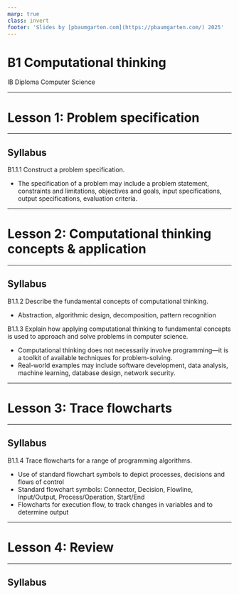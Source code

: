 ```yaml
---
marp: true
class: invert
footer: 'Slides by [pbaumgarten.com](https://pbaumgarten.com/) 2025'
---
```

# B1 Computational thinking
IB Diploma Computer Science

---

# Lesson 1: Problem specification

---

## Syllabus

B1.1.1 Construct a problem specification.

* The specification of a problem may include a problem statement, constraints and limitations, objectives and goals, input specifications, output specifications, evaluation criteria.

---

# Lesson 2: Computational thinking concepts & application

---

## Syllabus

B1.1.2 Describe the fundamental concepts of computational thinking.

* Abstraction, algorithmic design, decomposition, pattern recognition

B1.1.3 Explain how applying computational thinking to fundamental concepts is used to approach and solve problems in computer science.

* Computational thinking does not necessarily involve programming—it is a toolkit of available techniques for problem-solving.
* Real-world examples may include software development, data analysis, machine learning, database design, network security.

---

# Lesson 3: Trace flowcharts

---

## Syllabus

B1.1.4 Trace flowcharts for a range of programming algorithms.

* Use of standard flowchart symbols to depict processes, decisions and flows of control
* Standard flowchart symbols: Connector, Decision, Flowline, Input/Output, Process/Operation, Start/End
* Flowcharts for execution flow, to track changes in variables and to determine output

---

# Lesson 4: Review

---

## Syllabus

